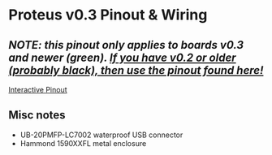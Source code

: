 # Proteus v0.3 Pinout & Wiring

## _NOTE: this pinout only applies to boards v0.3 and newer (green). [If you have v0.2 or older (probably black), then use the pinout found here!](Hardware-Proteus-Wiring-v02)_

[Interactive Pinout](https://rusefi.com/docs/pinouts/proteus/)

## Misc notes
- UB-20PMFP-LC7002 waterproof USB connector
- Hammond 1590XXFL metal enclosure
